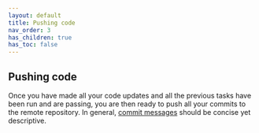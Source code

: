 ```yaml
---
layout: default
title: Pushing code
nav_order: 3
has_children: true
has_toc: false
---
```

Pushing code
------------
Once you have made all your code updates and all the previous tasks have been run and are passing, you are then ready to push all your commits to the remote repository. In general, [commit messages](https://gist.github.com/robertpainsi/b632364184e70900af4ab688decf6f53) should be concise yet descriptive.